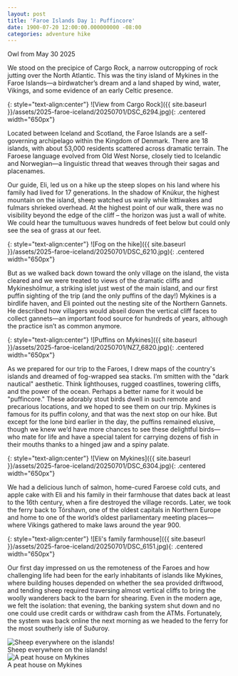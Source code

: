 ```yaml
---
layout: post
title: 'Faroe Islands Day 1: Puffincore'
date: 1900-07-20 12:00:00.000000000 -08:00
categories: adventure hike
---
```

<link rel="stylesheet" href="{{ site.baseurl }}/post-styles.css">

Owl from May 30 2025

We stood on the precipice of Cargo Rock, a narrow outcropping of rock jutting over the North Atlantic. This was the tiny island of Mykines in the Faroe Islands—a birdwatcher’s dream and a land shaped by wind, water, Vikings, and some evidence of an early Celtic presence. 

{: style="text-align:center"}
![View from Cargo Rock]({{ site.baseurl }}/assets/2025-faroe-iceland/20250701/DSC_6294.jpg){: .centered width="650px"}

Located between Iceland and Scotland, the Faroe Islands are a self-governing archipelago within the Kingdom of Denmark. There are 18 islands, with about 53,000 residents scattered across dramatic terrain. The Faroese language evolved from Old West Norse, closely tied to Icelandic and Norwegian—a linguistic thread that weaves through their sagas and placenames. 

Our guide, Eli, led us on a hike up the steep slopes on his land where his family had lived for 17 generations. In the shadow of Knúkur, the highest mountain on the island, sheep watched us warily while kittiwakes and fulmars shrieked overhead. At the highest point of our walk, there was no visibility beyond the edge of the cliff – the horizon was just a wall of white. We could hear the tumultuous waves hundreds of feet below but could only see the sea of grass at our feet. 

{: style="text-align:center"}
![Fog on the hike]({{ site.baseurl }}/assets/2025-faroe-iceland/20250701/DSC_6210.jpg){: .centered width="650px"}

But as we walked back down toward the only village on the island, the vista cleared and we were treated to views of the dramatic cliffs and Mykineshólmur, a striking islet just west of the main island, and our first puffin sighting of the trip (and the only puffins of the day!) Mykines is a birdlife haven, and Eli pointed out the nesting site of the Northern Gannets. He described how villagers would abseil down the vertical cliff faces to collect gannets—an important food source for hundreds of years, although the practice isn’t as common anymore. 

{: style="text-align:center"}
![Puffins on Mykines]({{ site.baseurl }}/assets/2025-faroe-iceland/20250701/NZ7_6820.jpg){: .centered width="650px"}

As we prepared for our trip to the Faroes, I drew maps of the country's islands and dreamed of fog-wrapped sea stacks. I’m smitten with the "dark nautical" aesthetic. Think lighthouses, rugged coastlines, towering cliffs, and the power of the ocean. Perhaps a better name for it would be "puffincore." These adorably stout birds dwell in such remote and precarious locations, and we hoped to see them on our trip. Mykines is famous for its puffin colony, and that was the next stop on our hike. But except for the lone bird earlier in the day, the puffins remained elusive, though we knew we’d have more chances to see these delightful birds—who mate for life and have a special talent for carrying dozens of fish in their mouths thanks to a hinged jaw and a spiny palate. 

{: style="text-align:center"}
![View on Mykines]({{ site.baseurl }}/assets/2025-faroe-iceland/20250701/DSC_6304.jpg){: .centered width="650px"}

We had a delicious lunch of salmon, home-cured Faroese cold cuts, and apple cake with Eli and his family in their farmhouse that dates back at least to the 16th century, when a fire destroyed the village records. Later, we took the ferry back to Tórshavn, one of the oldest capitals in Northern Europe and home to one of the world’s oldest parliamentary meeting places—where Vikings gathered to make laws around the year 900. 

{: style="text-align:center"}
![Eli's family farmhouse]({{ site.baseurl }}/assets/2025-faroe-iceland/20250701/DSC_6151.jpg){: .centered width="650px"}

Our first day impressed on us the remoteness of the Faroes and how challenging life had been for the early inhabitants of islands like Mykines, where building houses depended on whether the sea provided driftwood, and tending sheep required traversing almost vertical cliffs to bring the woolly wanderers back to the barn for shearing. Even in the modern age, we felt the isolation: that evening, the banking system shut down and no one could use credit cards or withdraw cash from the ATMs. Fortunately, the system was back online the next morning as we headed to the ferry for the most southerly isle of Suðuroy.  

<div class="galleryouter2">
  <div class="galleryinner">
    <img src="{{ site.baseurl }}/assets/2025-faroe-iceland/20250701/DSC_6216.jpg" alt="Sheep everywhere on the islands!">
    <div class="description">Sheep everywhere on the islands!</div>
  </div>
</div>
<div class="galleryouter2">
  <div class="galleryinner">
    <img src="{{ site.baseurl }}/assets/2025-faroe-iceland/20250701/DSC_6186.jpg" alt="A peat house on Mykines">
    <div class="description">A peat house on Mykines</div>
  </div>
</div>
<div class="endgallery"></div>


